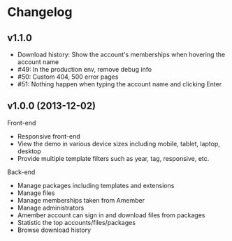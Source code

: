 Changelog
=========

## v1.1.0

* Download history: Show the account's memberships when hovering the account name
* #49: In the production env, remove debug info
* #50: Custom 404, 500 error pages
* #51: Nothing happen when typing the account name and clicking Enter

## v1.0.0 (2013-12-02)

Front-end

* Responsive front-end
* View the demo in various device sizes including mobile, tablet, laptop, desktop
* Provide multiple template filters such as year, tag, responsive, etc.

Back-end

* Manage packages including templates and extensions
* Manage files
* Manage memberships taken from Amember
* Manage administrators
* Amember account can sign in and download files from packages
* Statistic the top accounts/files/packages
* Browse download history

